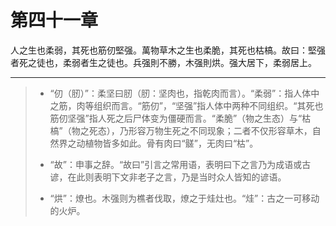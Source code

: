 # 第四十一章

人之生也柔弱，其死也筋仞堅强。萬物草木之生也柔脆，其死也枯槁。故曰：堅强者死之徒也，柔弱者生之徒也。兵强則不勝，木强則烘。强大居下，柔弱居上。

---

> + “仞（肕）”：柔坚曰肕（肕：坚肉也，指乾肉而言）。“柔弱”：指人体中之筋，肉等组织而言。“筋仞”，“坚强”指人体中两种不同组织。“其死也筋仞坚强”指人死之后尸体变为僵硬而言。“柔脆”（物之生态）与“枯槁”（物之死态），乃形容万物生死之不同现象；二者不仅形容草木，自然界之动植物皆多如此。骨有肉曰“髊”，无肉曰“枯”。
>
> + “故”：申事之辞。“故曰”引言之常用语，表明曰下之言乃为成语或古谚，在此则表明下文非老子之言，乃是当时众人皆知的谚语。
>
> + “烘”：燎也。木强则为樵者伐取，燎之于烓灶也。“烓”：古之一可移动的火炉。
